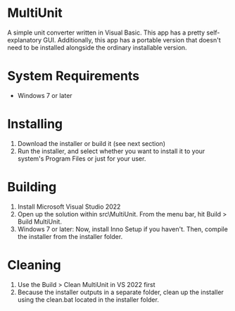 # MultiUnit
 A simple unit converter written in Visual Basic. This app has a pretty self-explanatory GUI. Additionally, this app has a portable version that doesn't need to be installed alongside the ordinary installable version.

# System Requirements
- Windows 7 or later

# Installing

1. Download the installer or build it (see next section)
2. Run the installer, and select whether you want to install it to your system's Program Files or just for your user.

# Building
1. Install Microsoft Visual Studio 2022
2. Open up the solution within src\MultiUnit. From the menu bar, hit Build > Build MultiUnit.
3. Windows 7 or later: Now, install Inno Setup if you haven't. Then, compile the installer from the installer folder.

# Cleaning
1. Use the Build > Clean MultiUnit in VS 2022 first
2. Because the installer outputs in a separate folder, clean up the installer using the clean.bat located in the installer folder.
